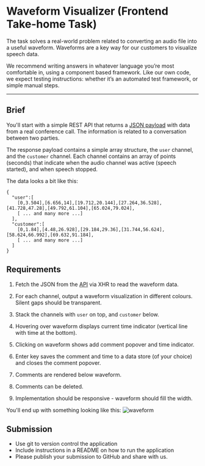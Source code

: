 # Waveform Visualizer (Frontend Take-home Task)

The task solves a real-world problem related to converting an audio file into a useful waveform. Waveforms are a key way for our customers to visualize speech data.

We recommend writing answers in whatever language you’re most comfortable in, using a component based framework. Like our own code, we expect testing instructions: whether it’s an automated test framework, or simple manual steps.

---

## Brief

You'll start with a simple REST API that returns a [JSON payload](https://rawgit.com/jiminny/join-the-team/master/assets/wavedata.json) with data from a real conference call. The information is related to a conversation between two parties. 

The response payload contains a simple array structure, the `user` channel, and the `customer` channel. Each channel contains an array of points (seconds) that indicate when the audio channel was active (speech started), and when speech stopped.

The data looks a bit like this:

```
{
  "user":[
    [0,3.504],[6.656,14],[19.712,20.144],[27.264,36.528],[41.728,47.28],[49.792,61.104],[65.024,79.024],
    [ ... and many more ...]
  ],
  "customer":[
    [0,1.84],[4.48,26.928],[29.184,29.36],[31.744,56.624],[58.624,66.992],[69.632,91.184],
    [ ... and many more ...]
  ]
}
```

## Requirements

1. Fetch the JSON from the [API](https://rawgit.com/jiminny/join-the-team/master/assets/wavedata.json) via XHR to read the waveform data.

2. For each channel, output a waveform visualization in different colours. Silent gaps should be transparent.

3. Stack the channels with `user` on top, and `customer` below.

4. Hovering over waveform displays current time indicator (vertical line with time at the bottom).

5. Clicking on waveform shows add comment popover and time indicator.

6. Enter key saves the comment and time to a data store (of your choice) and closes the comment popover.

7. Comments are rendered below waveform.

8. Comments can be deleted.

9. Implementation should be responsive - waveform should fill the width.


You'll end up with something looking like this:
![waveform](https://raw.githubusercontent.com/jiminny/join-the-team/master/assets/waveform.png?1)

## Submission

* Use git to version control the application
* Include instructions in a README on how to run the application
* Please publish your submission to GitHub and share with us.
